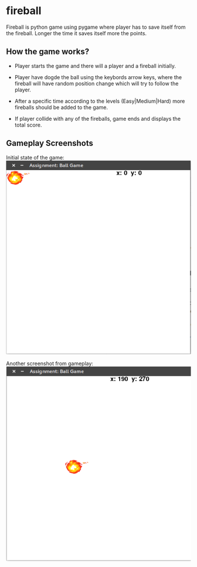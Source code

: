 # fireball
Fireball is python game using pygame where player has to save itself from the fireball. Longer the time it saves itself more the points.

## How the game works?
 - Player starts the game and there will a player and a fireball initially.  

 - Player have dogde the ball using the keybords arrow keys, where the fireball will have random position change which will try to follow the player.  

 - After a specific time according to the levels (Easy|Medium|Hard) more fireballs should be added to the game.  
 - If player collide with any of the fireballs, game ends and displays the total score.

## Gameplay Screenshots

Initial state of the game:
![alt text](fireballss_initial.png)

Another screenshot from gameplay:
![alt text](screenshotFireball.png)
